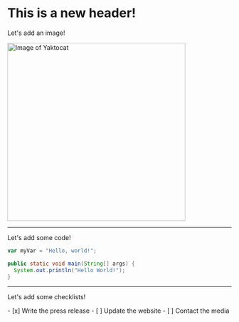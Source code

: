 # This is a new header!

<p> Let's add an image! </p>
<img src="https://octodex.github.com/images/yaktocat.png" alt="Image of Yaktocat" width="400">
<!-- ![Image of Yaktocat](https://octodex.github.com/images/yaktocat.png) -->
<hr>
<p>Let's add some code!</p>

``` javascript
var myVar = "Hello, world!";
```
``` java
public static void main(String[] args) {
  System.out.println("Hello World!");
}
```
<hr>
<p>Let's add some checklists!</p>
- [x] Write the press release
- [ ] Update the website
- [ ] Contact the media
